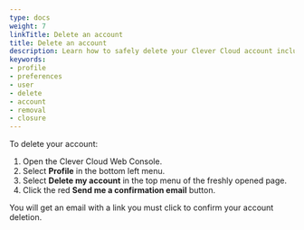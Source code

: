 ```yaml
---
type: docs
weight: 7
linkTitle: Delete an account
title: Delete an account
description: Learn how to safely delete your Clever Cloud account including data backup procedures and account closure steps
keywords:
- profile
- preferences
- user
- delete
- account
- removal
- closure
---
```


To delete your account:

1. Open the Clever Cloud Web Console.
2. Select **Profile** in the bottom left menu.
3. Select **Delete my account** in the top menu of the freshly opened page.
4. Click the red **Send me a confirmation email** button.

You will get an email with a link you must click to confirm your account deletion.
